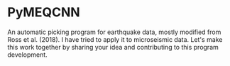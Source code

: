 # PyMEQCNN
An automatic picking program for earthquake data, mostly modified from Ross et al. (2018). I have tried to apply it to microseismic data. Let's make this work together by sharing your idea and contributing to this program development.

